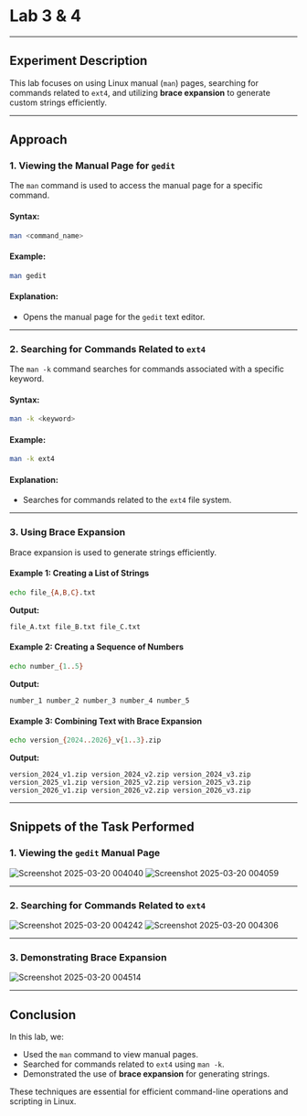 # Lab 3 & 4

---

## Experiment Description
This lab focuses on using Linux manual (`man`) pages, searching for commands related to `ext4`, and utilizing **brace expansion** to generate custom strings efficiently.

---

## Approach

### 1. Viewing the Manual Page for `gedit`
The `man` command is used to access the manual page for a specific command.

#### Syntax:
```bash
man <command_name>
```

#### Example:
```bash
man gedit
```

#### Explanation:
- Opens the manual page for the `gedit` text editor.

---

### 2. Searching for Commands Related to `ext4`
The `man -k` command searches for commands associated with a specific keyword.

#### Syntax:
```bash
man -k <keyword>
```

#### Example:
```bash
man -k ext4
```

#### Explanation:
- Searches for commands related to the `ext4` file system.

---

### 3. Using Brace Expansion
Brace expansion is used to generate strings efficiently.

#### Example 1: Creating a List of Strings
```bash
echo file_{A,B,C}.txt
```
**Output:**
```
file_A.txt file_B.txt file_C.txt
```

#### Example 2: Creating a Sequence of Numbers
```bash
echo number_{1..5}
```
**Output:**
```
number_1 number_2 number_3 number_4 number_5
```

#### Example 3: Combining Text with Brace Expansion
```bash
echo version_{2024..2026}_v{1..3}.zip
```
**Output:**
```
version_2024_v1.zip version_2024_v2.zip version_2024_v3.zip version_2025_v1.zip version_2025_v2.zip version_2025_v3.zip version_2026_v1.zip version_2026_v2.zip version_2026_v3.zip
```

---

## Snippets of the Task Performed

### 1. Viewing the `gedit` Manual Page
![Screenshot 2025-03-20 004040](https://github.com/user-attachments/assets/7dabe3b5-d44e-4605-ad43-05bb4dbc5506)
![Screenshot 2025-03-20 004059](https://github.com/user-attachments/assets/95feb09b-0845-4f44-8747-3e56aa5758bb)


---

### 2. Searching for Commands Related to `ext4`
![Screenshot 2025-03-20 004242](https://github.com/user-attachments/assets/c13c7b14-a70d-4fe7-b388-252a319801ff)
![Screenshot 2025-03-20 004306](https://github.com/user-attachments/assets/7ab3ffc9-b507-476d-96af-452b314f24a1)

---

### 3. Demonstrating Brace Expansion
![Screenshot 2025-03-20 004514](https://github.com/user-attachments/assets/196207a2-2010-40c0-b6af-a3d9d5dc9870)


---

## Conclusion
In this lab, we:
- Used the `man` command to view manual pages.
- Searched for commands related to `ext4` using `man -k`.
- Demonstrated the use of **brace expansion** for generating strings.

These techniques are essential for efficient command-line operations and scripting in Linux.
